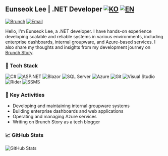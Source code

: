 ## Eunseok Lee | .NET Developer [![KO](https://img.shields.io/badge/README-KR-brightgreen?style=flat-square)](./README.md) [![EN](https://img.shields.io/badge/README-US-blue?style=flat-square)](./README.us.md) 

[![Brunch](https://img.shields.io/badge/Brunch-@iamia-orange?style=flat&logo=blogger&logoColor=white)](https://brunch.co.kr/@iamia)
[![Email](https://img.shields.io/badge/Email-@defiling7569-informational?style=flat&logo=gmail&logoColor=white)](mailto:defiling7569@buildvision.co.kr)

Hello, I'm Eunseok Lee, a .NET developer. I have hands-on experience developing scalable and reliable systems in various environments, including enterprise dashboards, internal groupware, and Azure-based services. I also share my thoughts and insights from my development journey on [Brunch Story](https://brunch.co.kr/@iamia).


### 🔧 Tech Stack

![C#](https://img.shields.io/badge/C%23-239120?style=flat&logo=c-sharp&logoColor=white)
![ASP.NET](https://img.shields.io/badge/ASP.NET-512BD4?style=flat&logo=.net&logoColor=white)
![Blazor](https://img.shields.io/badge/Blazor-512BD4?style=flat&logo=blazor&logoColor=white)
![SQL Server](https://img.shields.io/badge/SQL%20Server-CC2927?style=flat&logo=microsoftsqlserver&logoColor=white)
![Azure](https://img.shields.io/badge/Azure-0078D4?style=flat&logo=microsoftazure&logoColor=white)
![Git](https://img.shields.io/badge/Git-F05032?style=flat&logo=git&logoColor=white)
![Visual Studio](https://img.shields.io/badge/Visual_Studio-5C2D91?style=flat&logo=visualstudio&logoColor=white)
![Rider](https://img.shields.io/badge/Rider-000000?style=flat&logo=jetbrains&logoColor=white)
![SSMS](https://img.shields.io/badge/SSMS-CC2927?style=flat&logo=microsoftsqlserver&logoColor=white)


### 📌 Key Activities

- Developing and maintaining internal groupware systems  
- Building enterprise dashboards and web applications  
- Operating and managing Azure services  
- Writing on Brunch Story as a tech blogger


### 📈 GitHub Stats

![GitHub Stats](https://github-readme-stats.vercel.app/api?username=myfavoritecolorisyou&show_icons=true&theme=onedark)
